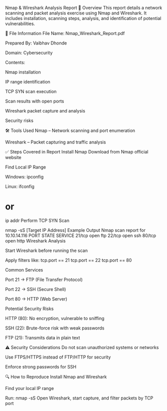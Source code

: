 Nmap & Wireshark Analysis Report
📄 Overview
This report details a network scanning and packet analysis exercise using Nmap and Wireshark. It includes installation, scanning steps, analysis, and identification of potential vulnerabilities.

📂 File Information
File Name: Nmap_Wireshark_Report.pdf

Prepared By: Vaibhav Dhonde

Domain: Cybersecurity

Contents:

Nmap installation

IP range identification

TCP SYN scan execution

Scan results with open ports

Wireshark packet capture and analysis

Security risks

🛠 Tools Used
Nmap – Network scanning and port enumeration

Wireshark – Packet capturing and traffic analysis

✅ Steps Covered in Report
Install Nmap
Download from Nmap official website

Find Local IP Range

Windows:
ipconfig

Linux:
ifconfig
# or
ip addr
Perform TCP SYN Scan

nmap -sS [Target IP Address]
Example Output
Nmap scan report for 10.10.14.116
PORT   STATE SERVICE
21/tcp open  ftp
22/tcp open  ssh
80/tcp open  http
Wireshark Analysis

Start Wireshark before running the scan

Apply filters like:
tcp.port == 21
tcp.port == 22
tcp.port == 80

Common Services

Port 21 → FTP (File Transfer Protocol)

Port 22 → SSH (Secure Shell)

Port 80 → HTTP (Web Server)

Potential Security Risks

HTTP (80): No encryption, vulnerable to sniffing

SSH (22): Brute-force risk with weak passwords

FTP (21): Transmits data in plain text

⚠ Security Considerations
Do not scan unauthorized systems or networks

Use FTPS/HTTPS instead of FTP/HTTP for security

Enforce strong passwords for SSH

🔍 How to Reproduce
Install Nmap and Wireshark

Find your local IP range

Run:
nmap -sS <target-ip>
Open Wireshark, start capture, and filter packets by TCP port

